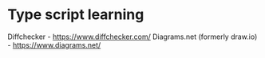 # Type script learning
Diffchecker - https://www.diffchecker.com/
Diagrams.net (formerly draw.io) - https://www.diagrams.net/

